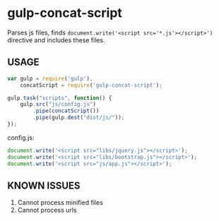 gulp-concat-script
==============

Parses js files, finds `document.write('<script src='*.js'></script>')` directive and includes these files.

USAGE
-----
```javascript
var gulp = require('gulp'),
    concatScript = require('gulp-concat-script');

gulp.task("scripts", function() {
	gulp.src("js/config.js")
		.pipe(concatScript())
		.pipe(gulp.dest("dist/js/"));
}); 
```

config.js:
```javascript
document.write('<script src="libs/jquery.js"></script>');
document.write('<script src="libs/bootstrap.js"></script>');
document.write('<script src="js/app.js"></script>');
```

KNOWN ISSUES
------------
1. Cannot process minified files
2. Cannot process urls